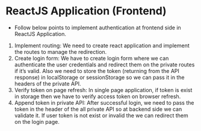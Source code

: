 # ReactJS Application (Frontend)
- Follow below points to implement authentication at frontend side in ReactJS Application.

1. Implement routing: We need to create react application and implement the routes to manage the redirection.
2. Create login form: We have to create login form where we can authenticate the user credentials and redirect them on the private routes if it’s valid. Also we need to store the token (returning from the API response) in localStorage or sessionStorage so we can pass it in the headers of the private API.
3. Verify token on page refresh: In single page application, if token is exist in storage then we have to verify access token on browser refresh.
4. Append token in private API: After successful login, we need to pass the token in the header of the all private API so at backend side we can validate it. If user token is not exist or invalid the we can redirect them on the login page.